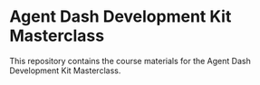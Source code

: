 # Agent Dash Development Kit Masterclass

This repository contains the course materials for the Agent Dash Development Kit Masterclass.
